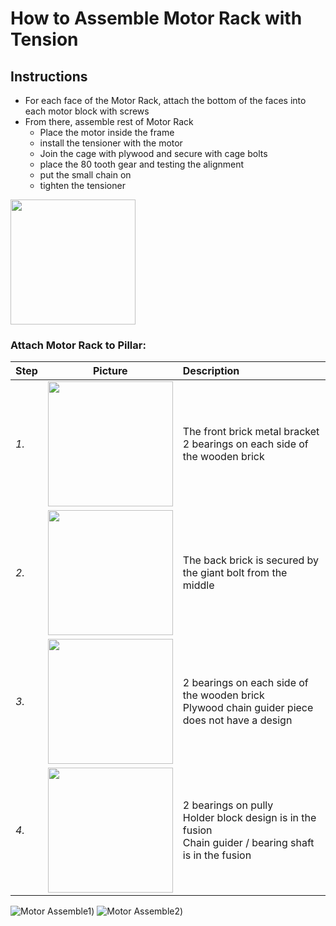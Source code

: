 # How to Assemble Motor Rack with Tension

## Instructions

- For each face of the Motor Rack, attach the bottom of the faces into each motor block with screws
- From there, assemble rest of Motor Rack
    - Place the motor inside the frame
    - install the tensioner with the motor
    - Join the cage with plywood and secure with cage bolts
    - place the 80 tooth gear and testing the alignment
    - put the small chain on
    - tighten the tensioner

<img src="https://imgur.com/yxdo1U2.jpg" width="200">

### Attach Motor Rack to Pillar:

| Step | Picture | Description |
|:--- | :---: | :--- |
*1.* | <img src="https://i.imgur.com/ReJ5luc.jpg" width="200"> | The front brick metal bracket <br/> 2 bearings on each side of the wooden brick
*2.* | <img src="https://i.imgur.com/atQgRmH.jpg" width="200"> | The back brick is secured by the giant bolt from the middle
*3.* | <img src="https://i.imgur.com/cDph69j.jpg" width="200"> | 2 bearings on each side of the wooden brick <br/> Plywood chain guider piece does not have a design
*4.* | <img src="https://i.imgur.com/3U4viAJ.jpg" width="200"> | 2 bearings on pully <br/> Holder block design is in the fusion <br/> Chain guider / bearing shaft is in the fusion

<img alt="Motor Assemble1" src="https://user-images.githubusercontent.com/49771001/69472996-16e2a980-0d66-11ea-9e74-3911ddbe0361.png">)
<img alt="Motor Assemble2" src="https://user-images.githubusercontent.com/49771001/69472999-1a763080-0d66-11ea-8d01-7f5637f00f47.png">)
